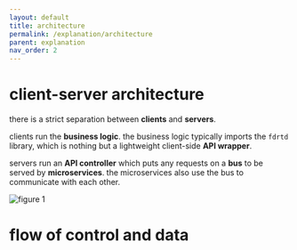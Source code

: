 ```yaml
---
layout: default
title: architecture
permalink: /explanation/architecture
parent: explanation
nav_order: 2
---
```


# client-server architecture

there is a strict separation between **clients** and **servers**.

clients run the **business logic**. the business logic typically imports the `fdrtd` library,
which is nothing but a lightweight client-side **API wrapper**.

servers run an **API controller** which puts any requests on a **bus** to be served by **microservices**.
the microservices also use the bus to communicate with each other.

![figure 1](/docs/assets/img/client_server.png "figure 1 // client-server architecture")

# flow of control and data

